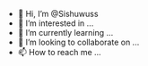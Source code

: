 - 👋 Hi, I’m @Sishuwuss
- 👀 I’m interested in ...
- 🌱 I’m currently learning ...
- 💞️ I’m looking to collaborate on ...
- 📫 How to reach me ...

<!---
Sishuwuss/Sishuwuss is a ✨ special ✨ repository because its `README.md` (this file) appears on your GitHub profile.
You can click the Preview link to take a look at your changes.
--->

